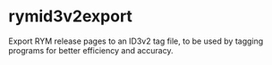 # rymid3v2export
Export RYM release pages to an ID3v2 tag file, to be used by tagging programs for better efficiency and accuracy.
